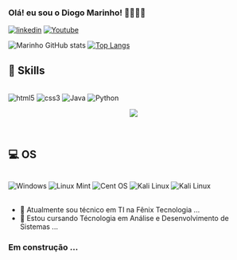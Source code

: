 ### Olá! eu sou o Diogo Marinho! 🙋🏼‍♂️👋

[![linkedin](https://img.shields.io/badge/LinkedIn-0077B5?style=for-the-badge&logo=linkedin&logoColor=white)](https://www.linkedin.com/in/diogoms/)
[![Youtube](https://img.shields.io/badge/YouTube-FF0000?style=for-the-badge&logo=youtube&logoColor=white)](https://www.youtube.com/channel/UCBD_Jv9gPu3GlI8IlR0aDOQ)


![Marinho GitHub stats](https://github-readme-stats.vercel.app/api?username=MarinhoDevTi&show_icons=true&theme=radical)
[![Top Langs](https://github-readme-stats.vercel.app/api/top-langs/?username=MarinhoDevTi)](https://github.com/anuraghazra/github-readme-stats)


## 🚀 Skills

<div style="display: inline_block"><br/>

<img aling="center" alt="html5" src="https://img.shields.io/badge/HTML-239120?style=for-the-badge&logo=html5&logoColor=white">

<img aling="center" alt="css3" src="https://img.shields.io/badge/CSS3-1572B6?style=for-the-badge&logo=css3&logoColor=white">

<img aling="center" alt="Java" src="https://img.shields.io/badge/Java-ED8B00?style=for-the-badge&logo=java&logoColor=white">

<img aling="center" alt="Python" src="https://img.shields.io/badge/Python-14354C?style=for-the-badge&logo=python&logoColor=white">

<p align="center">
  <a href="https://skillicons.dev">
    <img src="https://skillicons.dev/icons?i=github,html5,css3,java,python" />
  </a>
</p>


</div> </br>

## 💻 OS

<div style="display: inline_block"><br/>
<img aling="center" alt="Windows" src="https://img.shields.io/badge/Windows-0078D6?style=for-the-badge&logo=windows&logoColor=white">

<img aling="center" alt="Linux Mint" src="https://img.shields.io/badge/Linux_Mint-87CF3E?style=for-the-badge&logo=linux-mint&logoColor=white">

<img aling="center" alt="Cent OS" src="https://img.shields.io/badge/Cent%20OS-262577?style=for-the-badge&logo=CentOS&logoColor=white">

<img aling="center" alt="Kali Linux" src="https://img.shields.io/badge/Kali_Linux-557C94?style=for-the-badge&logo=kali-linux&logoColor=white">

<img aling="center" alt="Kali Linux" src="https://img.shields.io/badge/Linux-FCC624?style=for-the-badge&logo=linux&logoColor=black">

</div> </br>










- 🔭 Atualmente sou técnico em TI na Fênix Tecnologia ...
- 🌱 Estou cursando Técnologia em Análise e Desenvolvimento de Sistemas ...

### Em construção ...